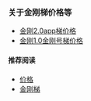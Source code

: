 ### 关于金刚梯价格等
- [ 金刚2.0app梯价格 ](https://a2zitpro.github.io/web/金刚2.0梯价格表)
- [ 金刚1.0金刚号梯价格 ](https://a2zitpro.github.io/web/金刚1.0梯价格表)

#### 推荐阅读
- [价格](https://a2zitpro.github.io/web/list_price)
- [金刚梯](https://a2zitpro.github.io/web/dlb)
